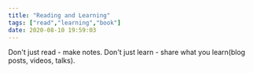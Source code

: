 ```yaml
---
title: "Reading and Learning"
tags: ["read","learning","book"]
date: 2020-08-10 19:59:03
---
```


Don't just read - make notes.
Don't just learn - share what you learn(blog posts, videos, talks).
